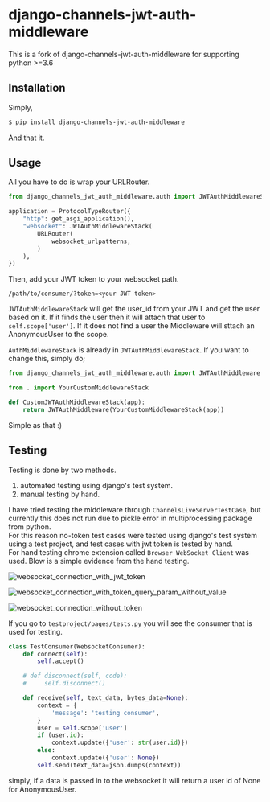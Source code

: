 # django-channels-jwt-auth-middleware

This is a fork of django-channels-jwt-auth-middleware for supporting python >=3.6

## Installation

Simply,

```bash
$ pip install django-channels-jwt-auth-middleware
```

And that it.

## Usage

All you have to do is wrap your URLRouter.

```py
from django_channels_jwt_auth_middleware.auth import JWTAuthMiddlewareStack

application = ProtocolTypeRouter({
    "http": get_asgi_application(),
    "websocket": JWTAuthMiddlewareStack(
        URLRouter(
            websocket_urlpatterns,
        )
    ),
})
```

Then, add your JWT token to your websocket path.

```
/path/to/consumer/?token=<your JWT token>
```

`JWTAuthMiddlewareStack` will get the user_id from your JWT and get the user based on it. If it finds the user then it will attach that user to `self.scope['user']`. If it does not find a user the Middleware will sttach an AnonymousUser to the scope.

`AuthMiddlewareStack` is already in `JWTAuthMiddlewareStack`. If you want to change this, simply do;

```python
from django_channels_jwt_auth_middleware.auth import JWTAuthMiddleware

from . import YourCustomMiddlewareStack

def CustomJWTAuthMiddlewareStack(app):
    return JWTAuthMiddleware(YourCustomMiddlewareStack(app))
```

Simple as that :)

## Testing

Testing is done by two methods.

1. automated testing using django's test system.
2. manual testing by hand.

I have tried testing the middleware through `ChannelsLiveServerTestCase`, but currently this does not run due to pickle error in multiprocessing package from python.  
For this reason no-token test cases were tested using django's test system using a test project, and test cases with jwt token is tested by hand.  
For hand testing chrome extension called `Browser WebSocket Client` was used. Blow is a simple evidence from the hand testing.

![websocket_connection_with_jwt_token](testproject/evidence/websocket_connection_with_jwt_token.png)

![websocket_connection_with_token_query_param_without_value](testproject/evidence/websocket_connection_with_token_query_param_without_value.png)

![websocket_connection_without_token](testproject/evidence/websocket_connection_without_token.png)

If you go to `testproject/pages/tests.py` you will see the consumer that is used for testing.

```py
class TestConsumer(WebsocketConsumer):
    def connect(self):
        self.accept()

    # def disconnect(self, code):
    #     self.disconnect()

    def receive(self, text_data, bytes_data=None):
        context = {
            'message': 'testing consumer',
        }
        user = self.scope['user']
        if (user.id):
            context.update({'user': str(user.id)})
        else:
            context.update({'user': None})
        self.send(text_data=json.dumps(context))
```

simply, if a data is passed in to the websocket it will return a user id of None for AnonymousUser.
